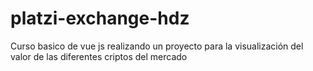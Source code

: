 # platzi-exchange-hdz
Curso basico de vue js realizando un proyecto para la visualización del valor de las diferentes criptos del mercado
